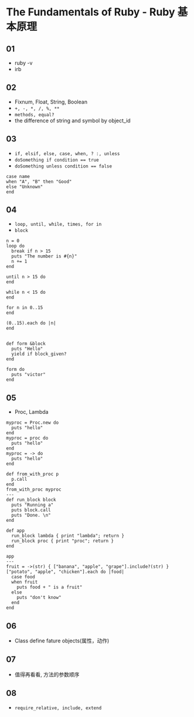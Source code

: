 # The Fundamentals of Ruby - Ruby 基本原理

## 01

* ruby -v
* irb

## 02

* Fixnum, Float, String, Boolean
* ```+, -, *, /, %, **```
* ```methods, equal?```
* the difference of string and symbol by object_id

## 03

* ```if, elsif, else, case, when, ? :, unless```
* ```doSomething if condition == true```
* ```doSomething unless condition == false```

```
case name
when "A", "B" then "Good"
else "Unknown"
end
```

## 04

* ```loop, until, while, times, for in ```
* ```block```

```
n = 0
loop do
  break if n > 15
  puts "The number is #{n}"
  n += 1
end

until n > 15 do
end

while n < 15 do
end

for n in 0..15
end

(0..15).each do |n|
end


def form &block
  puts "Hello"
  yield if block_given?
end

form do
  puts "victor"
end
```

## 05

* Proc, Lambda

```
myproc = Proc.new do
  puts "hello"
end
myproc = proc do
  puts "hello"
end
myproc = -> do
  puts "hello"
end

def from_with_proc p
  p.call
end
from_with_proc myproc
---
def run_block block
  puts "Running a"
  puts block.call
  puts "Done. \n"
end

def app
  run_block lambda { print "lambda"; return }
  run_block proc { print "proc"; return }
end

app
---
fruit = ->(str) { ["banana", "apple", "grape"].include?(str) }
["potato", "apple", "chicken"].each do |food|
  case food
  when fruit
    puts food + " is a fruit"
  else
    puts "don't know"
  end
end
```

## 06

* Class define fature objects(属性，动作)

## 07

* 值得再看看, 方法的参数顺序

## 08

* ```require_relative, include, extend```
